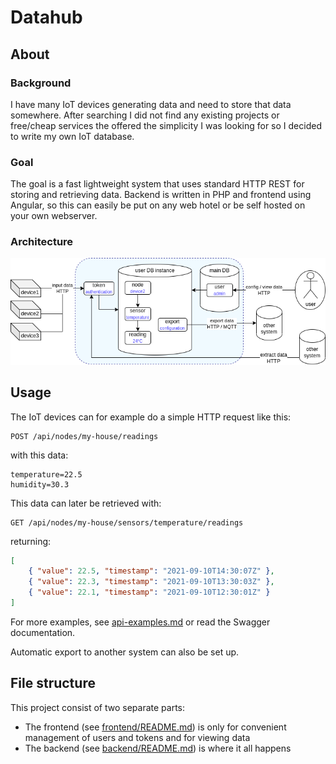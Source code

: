 # Datahub

## About

### Background
I have many IoT devices generating data and need to store that data somewhere.
After searching I did not find any existing projects or free/cheap services
the offered the simplicity I was looking for so I decided to write my own
IoT database.

### Goal
The goal is a fast lightweight system that uses standard HTTP REST for storing
and retrieving data. Backend is written in PHP and frontend using Angular,
so this can easily be put on any web hotel or be self
hosted on your own webserver.

### Architecture
![architecture](architecture.png)

## Usage
The IoT devices can for example do a simple HTTP request like this:
```
POST /api/nodes/my-house/readings
```
with this data:
```
temperature=22.5
humidity=30.3
```

This data can later be retrieved with:
```
GET /api/nodes/my-house/sensors/temperature/readings
```
returning:
```json
[
    { "value": 22.5, "timestamp": "2021-09-10T14:30:07Z" },
    { "value": 22.3, "timestamp": "2021-09-10T13:30:03Z" },
    { "value": 22.1, "timestamp": "2021-09-10T12:30:01Z" }
]
```

For more examples, see [api-examples.md](api-examples.md)
or read the Swagger documentation.

Automatic export to another system can also be set up.

## File structure
This project consist of two separate parts:

* The frontend (see [frontend/README.md](frontend/README.md)) is only for convenient management of users and tokens and for viewing data
* The backend (see [backend/README.md](backend/README.md)) is where it all happens

